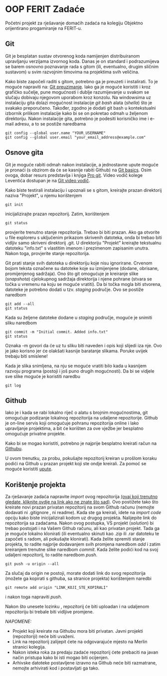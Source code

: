 # OOP FERIT Zadaće

Početni projekt za rješavanje domaćih zadaća na kolegiju Objektno orijentirano progamiranje na FERIT-u.

## Git

Git je besplatan sustav otvorenog koda namijenjen distribuiranom upravljanju verzijama izvornog koda. Danas je on standard i podrazumijeva se barem osnovno poznavanje rada s gitom (ili, eventualno, drugim sličnim sustavom) u svim razvojnim timovima na projektima svih veličina. 

Kako biste započeli raditi s gitom, potrebno ga je preuzeti i instalirati. To je moguće napraviti na: [Git preuzimanje](https://www.git-scm.com). Iako ga je moguće koristiti i kroz grafičko sučelje, pune mogućnosti i dublje razumijevanje u svakom se slučaju dobivaju njegovom uporabom kroz konzolu. Na windowsima uz instalaciju gita dolazi mogućnost instalacije _git bash_ alata (_shella_) što je svakako preporučeno. Također, zgodno je dodati git bash u kontekstualni izbornik prilikom instalacije kako bi se on pokretao odmah u željenom direktoriju. Nakon instalacije gita, potrebno je podesiti korisničko ime i e-mail adresu, a to se postiže naredbama
```
git config --global user.name "YOUR_USERNAME"
git config --global user.email "your_email_address@example.com"
```

## Osnove gita

Git je moguće rabiti odmah nakon instalacije, a jednostavne upute moguće je pronaći (s obzirom da će se kasnije rabiti Github) na [Git basics](https://www.freecodecamp.org/news/learn-the-basics-of-git-in-under-10-minutes-da548267cc91/). Osim ovoga, dobar resurs predstavlja i knjiga [Pro git](https://git-scm.com/book/en/v2). Video vodič kolege Leventića dostupan je na [Git video vodič](https://www.youtube.com/watch?v=a0fgOeEpE74&list=PLDKea8VEeLQNtn__lG_TDqwhlGhoutWym).

Kako biste testirali instalaciju i upoznali se s gitom, kreirajte prazan direktorij naziva "Projekt", u njemu korištenjem 
```
git init
```
inicijalizirajte prazan repozitorij. Zatim, korištenjem
```
git status
```
provjerite trenutno stanje repozitorija. Trebao bi biti prazan. Ako ga otvorite u file exploreru s uključenim prikazom skrivenih datoteka, onda bi trebao biti vidljiv samo skriveni direktorij .git. U direktoriju "Projekt" kreirajte tekstualnu datoteku "info.txt" s vlastitim imenom i prezimenom zapisanim unutra. Nakon toga, provjerite stanje repozitorija.

Git prati stanje svih datoteka u direktoriju koje nisu ignorirane. Crvenom bojom teksta označene su datoteke koje su izmijenjene (dodane, obrisane, promijenjenog sadržaja). Ono što git omogućuje je kreiranje slike (_snapshota_) cjelokupnog sadržaja direktorija i njene pohrane (stvara se točka u vremenu na koju se moguće vratiti). Da bi točka mogla biti stvorena, datoteke je potrebno dodati u tzv. _staging_ područje. Ovo se postiže naredbom
```
git add --all
git status
```

Kada su željene datoteke dodane u _staging_ područje, moguće je snimiti sliku naredbom 

```
git commit -m "Initial commit. Added info.txt"
git status
```

Oznaka -m govori da će uz tu sliku biti naveden i opis koji slijedi iza nje. Ovo je jako korisno jer će olakšati kasnije baratanje slikama. Poruke uvijek trebaju biti smislene!

Kada je slika snimljena, na nju se moguće vratiti bilo kada u kasnijem razvoju programa (postoji i još puno drugih mogućnosti). Da bi se vidjele sve slike moguće je koristiti naredbu

```
git log
```


## Github

Iako je i kada se rabi lokalno riječ o alatu s brojnim mogućnostima, git omogućuje podizanje lokalnog repozitorija na udaljene repozitorije. Github je on-line servis koji omogućuje pohranu repozitorija online i lako upravljanje projektima, a bit će korišten za ove vježbe jer besplatno omogućuje privatne projekte.

Kako bi se mogao koristiti, potrebno je najprije besplatno kreirati račun na [Githubu](www.github.com). 

U ovom trenutku, za probu, pokušajte repozitorij kreiran u prošlom koraku podići na Github u prazan projekt koji ste ondje kreirali. Za pomoć se moguće koristiti [upute](https://www.techrepublic.com/article/how-to-push-a-new-project-to-github/).

## Korištenje projekta

Za rješavanje zadaća napravite _import_ ovog repozitorija [(ovaj koji trenutno gledate, kliknite ovdje na link ako ne znate što sad)](https://github.com/zoricbruno/oop_ferit_zadace). Ovo postižete tako što kreirate novi prazan privatan repozitorij na svom Github računu (nemojte dodavati ni .gitignore , ni readme). Kada ste ga kreirali, idete na _import code_ opciju kako biste inicijalizirali kodom uz drugog projekta. Nalijepite link do repozitorija sa zadaćama. Nakon ovog postupka, VS projekt (*solution*) bi trebao postojati i na Vašem Github računu, ali kao privatan projekt. Tada ga je moguće lokalno klonirati (ili eventualno skinuti kao .zip ili .rar datoteku te započeti s radom, ali pokušajte klonirati). Kada želite spremiti stanje projekta, to radite najprije dodavanjem svih promjena naredbom _add_ i zatim kreiranjem trenutne slike naredbom _commit_. Kada želite podići kod na svoj udaljeni repozitorij, to radite naredbom _push_. 

```
git push -u origin --all
```
Za slučaj da origin ne postoji, morate dodati link do svog repozitorija (možete ga kopirati s githuba, sa stranice projekta) korištenjem naredbi
```
git remote add origin "LINK_KOJI_STE_KOPIRALI"
```
i nakon toga napraviti _push_.

Nakon što unesete lozinku , repozitorij će biti uploadan i na udaljenom repozitoriju bi trebale biti vidljive promjene.

*NAPOMENE:*
* Projekt koji kreirate na Githubu mora biti privatan. Javni projekti (repozitoriji) neće biti uvaženi. 
* Link na repozitorij zalijepit ćete na odgovarajuće mjesto na Merlin stranici kolegija.
* Nakon isteka roka za predaju zadaće repozitorij ćete prebaciti na javan način pristupa kako bi isti mogao biti ocijenjen.
* Arhivske datoteke postavljene izravno na Github neće biti razmatrane, nemojte arhivirati kod i postavljati ga tako.

